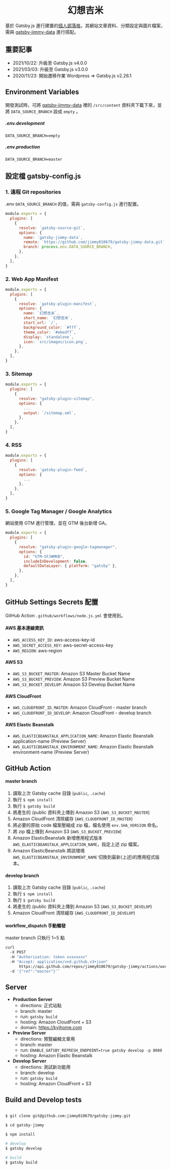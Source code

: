 <h1 align="center">幻想吉米</h1>

基於 Gatsby.js 進行建置的[個人部落格](https://kyjhome.com)，其網站文章資料、分類設定與圖片檔案，需與 [gatsby-jimmy-data](https://github.com/jimmy010679/gatsby-jimmy-data) 進行搭配。

## 重要記事

- 2021/10/22: 升級至 Gatsby.js v4.0.0
- 2021/03/03: 升級至 Gatsby.js v3.0.0
- 2020/11/23: 開始遷移作業 Wordpress => Gatsby.js v2.26.1

## Environment Variables

開發測試時，可將 [gatsby-jimmy-data](https://github.com/jimmy010679/gatsby-jimmy-data) 裡的 `/src/content` 資料夾下載下來，並將 `DATA_SOURCE_BRANCH` 設成 `empty` 。

##### .env.development

```
DATA_SOURCE_BRANCH=empty
```

##### .env.production

```
DATA_SOURCE_BRANCH=master
```

## 設定檔 gatsby-config.js

### 1. 遠程 Git repositories

.env `DATA_SOURCE_BRANCH` 的值，需與 `gatsby-config.js` 進行配置。

```javascript
module.exports = {
  plugins: [
    {
      resolve: `gatsby-source-git`,
      options: {
        name: `gatsby-jimmy-data`,
        remote: `https://github.com/jimmy010679/gatsby-jimmy-data.git`,
        branch: process.env.DATA_SOURCE_BRANCH,
      },
    },
  ],
}
```

### 2. Web App Manifest

```javascript
module.exports = {
  plugins: [
    {
      resolve: `gatsby-plugin-manifest`,
      options: {
        name: `幻想吉米`,
        short_name: `幻想吉米`,
        start_url: `/`,
        background_color: `#fff`,
        theme_color: `#ebedf7`,
        display: `standalone`,
        icon: `src/images/icon.png`,
      },
    },
  ],
}
```

### 3. Sitemap

```javascript
module.exports = {
  plugins: [
    {
      resolve: "gatsby-plugin-sitemap",
      options: {
        ...
        output: `/sitemap.xml`,
      },
    },
  ],
}
```

### 4. RSS

```javascript
module.exports = {
  plugins: [
    {
      resolve: `gatsby-plugin-feed`,
      options: {
        ...
      },
    },
  ],
}
```

### 5. Google Tag Manager / Google Analytics

網站使用 GTM 進行管理，並在 GTM 後台新增 GA。

```javascript
module.exports = {
  plugins: [
    {
      resolve: "gatsby-plugin-google-tagmanager",
      options: {
        id: "GTM-5FJWMKB",
        includeInDevelopment: false,
        defaultDataLayer: { platform: "gatsby" },
      },
    },
  ],
}
```

## GitHub Settings Secrets 配置

GitHub Action `.github/workflows/node.js.yml` 會使用到。

#### AWS 基本連線資訊

- `AWS_ACCESS_KEY_ID`: aws-access-key-id
- `AWS_SECRET_ACCESS_KEY`: aws-secret-access-key
- `AWS_REGION`: aws-region

#### AWS S3

- `AWS_S3_BUCKET_MASTER`: Amazon S3 Master Bucket Name
- `AWS_S3_BUCKET_PREVIEW`: Amazon S3 Preview Bucket Name
- `AWS_S3_BUCKET_DEVELOP`: Amazon S3 Develop Bucket Name

#### AWS CloudFront

- `AWS_CLOUDFRONT_ID_MASTER`: Amazon CloudFront - master branch
- `AWS_CLOUDFRONT_ID_DEVELOP`: Amazon CloudFront - develop branch

#### AWS Elastic Beanstalk

- `AWS_ELASTICBEANSTALK_APPLICATION_NAME`: Amazon Elastic Beanstalk application-name (Preview Server)
- `AWS_ELASTICBEANSTALK_ENVIRONMENT_NAME`: Amazon Elastic Beanstalk environment-name (Preview Server)

## GitHub Action

#### master branch

1. 讀取上次 Gatsby cache 目錄 (`public`, `.cache`)
2. 執行 `$ npm install`
3. 執行 `$ gatsby build`
4. 將產生的 /public 資料夾上傳到 Amazon S3 (`AWS_S3_BUCKET_MASTER`)
5. Amazon CloudFront 清除緩存 (`AWS_CLOUDFRONT_ID_MASTER`)
6. 將必要的原始 code 檔案壓縮成 zip 檔，檔名使用 `env.SHA_VERSION` 命名。
7. 將 zip 檔上傳到 Amazon S3 (`AWS_S3_BUCKET_PREVIEW`)
8. Amazon ElasticBeanstalk 新增應用程式版本 `AWS_ELASTICBEANSTALK_APPLICATION_NAME`，指定上述 zip 檔案。
9. Amazon ElasticBeanstalk 將該環境 `AWS_ELASTICBEANSTALK_ENVIRONMENT_NAME` 切換到最新(上述)的應用程式版本。

#### develop branch

1. 讀取上次 Gatsby cache 目錄 (`public`, `.cache`)
2. 執行 `$ npm install`
3. 執行 `$ gatsby build`
4. 將產生的 /public 資料夾上傳到 Amazon S3 (`AWS_S3_BUCKET_DEVELOP`)
5. Amazon CloudFront 清除緩存 (`AWS_CLOUDFRONT_ID_DEVELOP`)

#### workflow_dispatch 手動觸發

master branch 只執行 1~5 點

```sh
curl
  -X POST
  -H "Authorization: token xxxxxxxx"
  -H "Accept: application/vnd.github.v3+json"
      https://api.github.com/repos/jimmy010679/gatsby-jimmy/actions/workflows/node.js.yml/dispatches
  -d '{"ref":"master"}'`
```

## Server

- **Production Server**
  - directions: 正式站點
  - branch: master
  - run: `gatsby build`
  - hosting: Amazon CloudFront + S3
  - domain: https://kyjhome.com
- **Preview Server**
  - directions: 預覽編輯文章用
  - branch: master
  - run: `ENABLE_GATSBY_REFRESH_ENDPOINT=true gatsby develop -p 8080`
  - hosting: Amazon Elastic Beanstalk
- **Develop Server**
  - directions: 測試新功能用
  - branch: develop
  - run: `gatsby build`
  - hosting: Amazon CloudFront + S3

## Build and Develop tests

```bash

$ git clone git@github.com:jimmy010679/gatsby-jimmy.git

$ cd gatsby-jimmy

$ npm install

# develop
$ gatsby develop

# build
$ gatsby build
```
